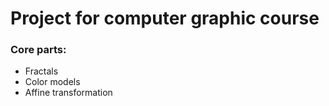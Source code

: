 # Project for computer graphic course

### Core parts:
* Fractals
* Color models
* Affine transformation 